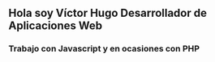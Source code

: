 ## Hola soy Víctor Hugo Desarrollador de Aplicaciones Web

### Trabajo con Javascript y en ocasiones con PHP



